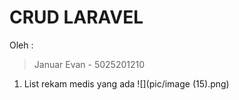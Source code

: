 # CRUD LARAVEL

Oleh :
> Januar Evan - 5025201210

1. List rekam medis yang ada
![](pic/image (15).png)
